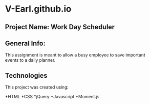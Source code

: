 # V-Earl.github.io

## Project Name: Work Day Scheduler

## General Info:

This assignment is meant to allow a busy employee to save important events to a daily planner.


## Technologies

This project was created using:

*HTML
*CSS
*jQuery
*Javascript
*Moment.js
